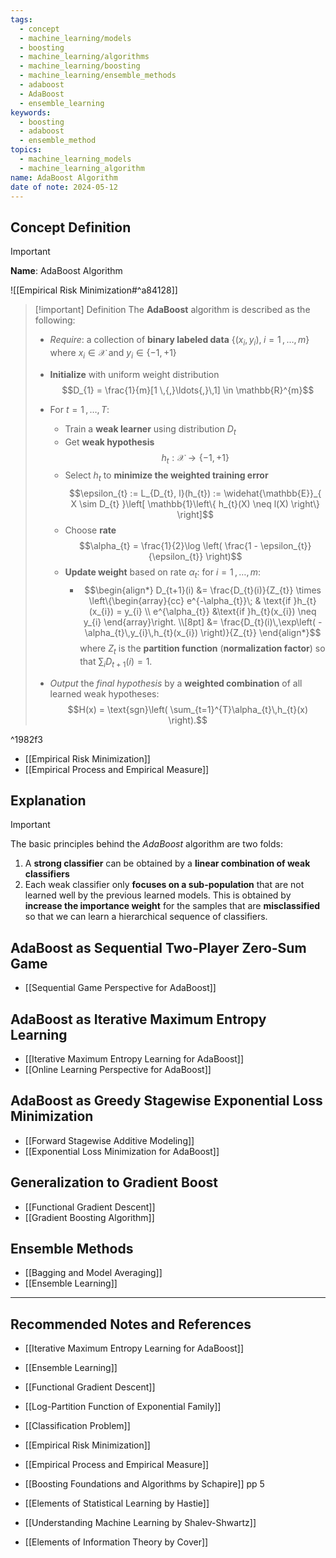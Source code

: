 ```yaml
---
tags:
  - concept
  - machine_learning/models
  - boosting
  - machine_learning/algorithms
  - machine_learning/boosting
  - machine_learning/ensemble_methods
  - adaboost
  - AdaBoost
  - ensemble_learning
keywords:
  - boosting
  - adaboost
  - ensemble_method
topics:
  - machine_learning_models
  - machine_learning_algorithm
name: AdaBoost Algorithm
date of note: 2024-05-12
---
```


## Concept Definition

>[!important]
>**Name**: AdaBoost Algorithm

![[Empirical Risk Minimization#^a84128]]



>[!important] Definition
>The **AdaBoost** algorithm is described as the following:
>- *Require*: a collection of **binary labeled data** $\left\{ (x_{i}, y_{i}), \; i=1 \,{,}\ldots{,}\, m\right\}$ where $x_{i}\in \mathcal{X}$ and $y_{i}\in \left\{ -1, +1 \right\}$
>- **Initialize** with uniform weight distribution $$D_{1} = \frac{1}{m}[1 \,{,}\ldots{,}\,1] \in \mathbb{R}^{m}$$
>- For $t = 1 \,{,}\ldots{,}\,T$:
>	- Train a **weak learner** using distribution $D_{t}$
>	- Get **weak hypothesis** $$h_{t}: \mathcal{X} \to \left\{ -1, +1 \right\}$$
>	- Select $h_{t}$ to **minimize the weighted training error** $$\epsilon_{t} := L_{D_{t}, l}(h_{t}) :=  \widehat{\mathbb{E}}_{ X \sim D_{t} }\left[ \mathbb{1}\left\{ h_{t}(X) \neq l(X) \right\}  \right]$$
>	- Choose **rate** $$\alpha_{t} = \frac{1}{2}\log \left( \frac{1 - \epsilon_{t}}{\epsilon_{t}} \right)$$
>	- **Update weight** based on rate $\alpha_{t}$: for $i = 1\,{,}\ldots{,}\,m$:
>		- $$\begin{align*} D_{t+1}(i) &= \frac{D_{t}(i)}{Z_{t}} \times \left\{\begin{array}{cc} e^{-\alpha_{t}}\; & \text{if }h_{t}(x_{i}) = y_{i} \\ e^{\alpha_{t}}  &\text{if }h_{t}(x_{i}) \neq y_{i} \end{array}\right. \\[8pt] &= \frac{D_{t}(i)\,\exp\left( -\alpha_{t}\,y_{i}\,h_{t}(x_{i}) \right)}{Z_{t}} \end{align*}$$ where $Z_{t}$ is the **partition function** (**normalization factor**) so that $\sum_{i}D_{t+1}(i) = 1.$
>		  
>- *Output* the *final hypothesis* by a **weighted combination** of all learned weak hypotheses: $$H(x) = \text{sgn}\left(  \sum_{t=1}^{T}\alpha_{t}\,h_{t}(x) \right).$$

^1982f3

- [[Empirical Risk Minimization]]
- [[Empirical Process and Empirical Measure]]


## Explanation

>[!important]
>The basic principles behind the *AdaBoost* algorithm are two folds:
>1. A **strong classifier** can be obtained by a **linear combination of weak classifiers**
>2. Each weak classifier only **focuses on a sub-population** that are not learned well by the previous learned models. This is obtained by **increase the importance weight** for the samples that are **misclassified** so that we can learn a hierarchical sequence of classifiers.


## AdaBoost as Sequential Two-Player Zero-Sum Game

- [[Sequential Game Perspective for AdaBoost]]

## AdaBoost as Iterative Maximum Entropy Learning

- [[Iterative Maximum Entropy Learning for AdaBoost]]
- [[Online Learning Perspective for AdaBoost]]

## AdaBoost as Greedy Stagewise Exponential Loss Minimization

- [[Forward Stagewise Additive Modeling]]
- [[Exponential Loss Minimization for AdaBoost]]


## Generalization to Gradient Boost

- [[Functional Gradient Descent]]
- [[Gradient Boosting Algorithm]]


## Ensemble Methods

- [[Bagging and Model Averaging]]
- [[Ensemble Learning]]




-----------
##  Recommended Notes and References


- [[Iterative Maximum Entropy Learning for AdaBoost]]
- [[Ensemble Learning]]
- [[Functional Gradient Descent]]

- [[Log-Partition Function of Exponential Family]]


- [[Classification Problem]]
- [[Empirical Risk Minimization]]
- [[Empirical Process and Empirical Measure]]



- [[Boosting Foundations and Algorithms by Schapire]]  pp 5
- [[Elements of Statistical Learning by Hastie]]
- [[Understanding Machine Learning by Shalev-Shwartz]]
- [[Elements of Information Theory by Cover]]